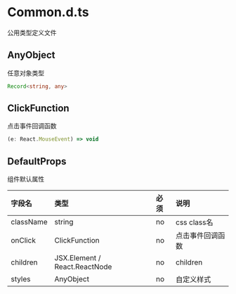 # Common.d.ts

公用类型定义文件

## AnyObject

任意对象类型

```typescript
Record<string, any>
```
## ClickFunction

点击事件回调函数

```typescript
(e: React.MouseEvent) => void
```
## DefaultProps

组件默认属性

字段名|类型|必须|说明
:--|:--|:--|:--
className|string|no| css class名
onClick|ClickFunction|no| 点击事件回调函数
children|JSX.Element / React.ReactNode|no| children
styles|AnyObject|no| 自定义样式
